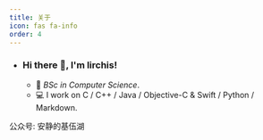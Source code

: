```yaml
---
title: 关于
icon: fas fa-info
order: 4
---
```

- ### Hi there 👋, I'm lirchis!

  - 🏫  _BSc in Computer Science_.
  - 💻  I work on C / C++ / Java / Objective-C & Swift / Python / Markdown.

公众号: 安静的基伍湖

